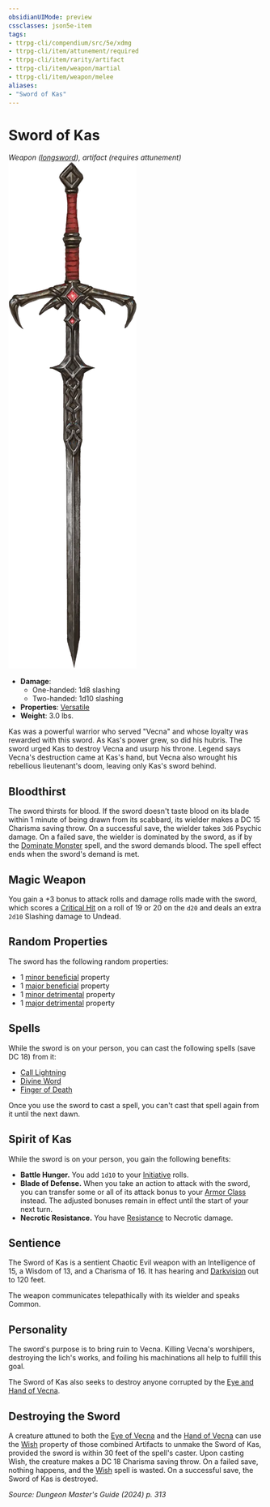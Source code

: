 ```yaml
---
obsidianUIMode: preview
cssclasses: json5e-item
tags:
- ttrpg-cli/compendium/src/5e/xdmg
- ttrpg-cli/item/attunement/required
- ttrpg-cli/item/rarity/artifact
- ttrpg-cli/item/weapon/martial
- ttrpg-cli/item/weapon/melee
aliases: 
- "Sword of Kas"
---
```

# Sword of Kas
*Weapon ([longsword](Misc%20Files/CLI/compendium/items/longsword-xphb.md)), artifact (requires attunement)*  
![](Misc%20Files/CLI/compendium/items/img/sword-of-kas.webp#right)

- **Damage**:
  - One-handed: 1d8 slashing
  - Two-handed: 1d10 slashing
- **Properties**: [Versatile](Misc%20Files/CLI/rules/item-properties.md#Versatile)
- **Weight**: 3.0 lbs.

Kas was a powerful warrior who served "Vecna" and whose loyalty was rewarded with this sword. As Kas's power grew, so did his hubris. The sword urged Kas to destroy Vecna and usurp his throne. Legend says Vecna's destruction came at Kas's hand, but Vecna also wrought his rebellious lieutenant's doom, leaving only Kas's sword behind.

## Bloodthirst

The sword thirsts for blood. If the sword doesn't taste blood on its blade within 1 minute of being drawn from its scabbard, its wielder makes a DC 15 Charisma saving throw. On a successful save, the wielder takes `3d6` Psychic damage. On a failed save, the wielder is dominated by the sword, as if by the [Dominate Monster](Misc%20Files/CLI/compendium/spells/dominate-monster-xphb.md) spell, and the sword demands blood. The spell effect ends when the sword's demand is met.

## Magic Weapon

You gain a +3 bonus to attack rolls and damage rolls made with the sword, which scores a [Critical Hit](Misc%20Files/CLI/rules/variant-rules/critical-hit-xphb.md) on a roll of 19 or 20 on the `d20` and deals an extra `2d10` Slashing damage to Undead.

## Random Properties

The sword has the following random properties:

- 1 [minor beneficial](Misc%20Files/CLI/compendium/tables/artifact-properties-minor-beneficial-properties-xdmg.md) property  
- 1 [major beneficial](Misc%20Files/CLI/compendium/tables/artifact-properties-major-beneficial-properties-xdmg.md) property  
- 1 [minor detrimental](Misc%20Files/CLI/compendium/tables/artifact-properties-minor-detrimental-properties-xdmg.md) property  
- 1 [major detrimental](Misc%20Files/CLI/compendium/tables/artifact-properties-major-detrimental-properties-xdmg.md) property  

## Spells

While the sword is on your person, you can cast the following spells (save DC 18) from it:

- [Call Lightning](Misc%20Files/CLI/compendium/spells/call-lightning-xphb.md)  
- [Divine Word](Misc%20Files/CLI/compendium/spells/divine-word-xphb.md)  
- [Finger of Death](Misc%20Files/CLI/compendium/spells/finger-of-death-xphb.md)  

Once you use the sword to cast a spell, you can't cast that spell again from it until the next dawn.

## Spirit of Kas

While the sword is on your person, you gain the following benefits:

- **Battle Hunger.** You add `1d10` to your [Initiative](Misc%20Files/CLI/rules/variant-rules/initiative-xphb.md) rolls.  
- **Blade of Defense.** When you take an action to attack with the sword, you can transfer some or all of its attack bonus to your [Armor Class](Misc%20Files/CLI/rules/variant-rules/armor-class-xphb.md) instead. The adjusted bonuses remain in effect until the start of your next turn.  
- **Necrotic Resistance.** You have [Resistance](Misc%20Files/CLI/rules/variant-rules/resistance-xphb.md) to Necrotic damage.  

## Sentience

The Sword of Kas is a sentient Chaotic Evil weapon with an Intelligence of 15, a Wisdom of 13, and a Charisma of 16. It has hearing and [Darkvision](Misc%20Files/CLI/rules/senses.md#Darkvision) out to 120 feet.

The weapon communicates telepathically with its wielder and speaks Common.

## Personality

The sword's purpose is to bring ruin to Vecna. Killing Vecna's worshipers, destroying the lich's works, and foiling his machinations all help to fulfill this goal.

The Sword of Kas also seeks to destroy anyone corrupted by the [Eye and Hand of Vecna](Misc%20Files/CLI/compendium/items/eye-and-hand-of-vecna-xdmg.md).

## Destroying the Sword

A creature attuned to both the [Eye of Vecna](Misc%20Files/CLI/compendium/items/eye-of-vecna-xdmg.md) and the [Hand of Vecna](Misc%20Files/CLI/compendium/items/hand-of-vecna-xdmg.md) can use the [Wish](Misc%20Files/CLI/compendium/spells/wish-xphb.md) property of those combined Artifacts to unmake the Sword of Kas, provided the sword is within 30 feet of the spell's caster. Upon casting Wish, the creature makes a DC 18 Charisma saving throw. On a failed save, nothing happens, and the [Wish](Misc%20Files/CLI/compendium/spells/wish-xphb.md) spell is wasted. On a successful save, the Sword of Kas is destroyed.

*Source: Dungeon Master's Guide (2024) p. 313*